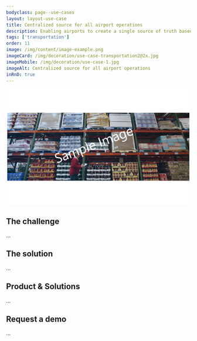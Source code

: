 ```yaml
---
bodyclass: page--use-cases
layout: layout-use-case
title: Centralized source for all airport operations
description: Enabling airports to create a single source of truth based on the vast amounts of internal and external datasources.
tags: ['transportation']
order: 11
image: /img/content/image-example.png
imageCard: /img/decoration/use-case-transportation2@2x.jpg
imageMobile: /img/decoration/use-case-1.jpg
imageAlt: Centralized source for all airport operations
inRnD: true
---
```

![Centralized source for all airport operations](/img/sample-usecase.png)

## The challenge

...

## The solution

...

## Product & Solutions

...

## Request a demo

...
